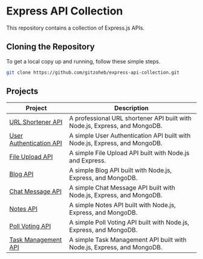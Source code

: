 # Express API Collection

This repository contains a collection of Express.js APIs.

## Cloning the Repository

To get a local copy up and running, follow these simple steps.

```bash
git clone https://github.com/gitzoheb/express-api-collection.git
```

## Projects

| Project                                             | Description                                                              |
| --------------------------------------------------- | ------------------------------------------------------------------------ |
| [URL Shortener API](./url-shortener-api/)           | A professional URL shortener API built with Node.js, Express, and MongoDB. |
| [User Authentication API](./user-auth-api/)         | A simple User Authentication API built with Node.js, Express, and MongoDB. |
| [File Upload API](./file-upload-api/)               | A simple File Upload API built with Node.js and Express.                 |
| [Blog API](./blog-api/)                             | A simple Blog API built with Node.js, Express, and MongoDB.              |
| [Chat Message API](./chat-message-api/)             | A simple Chat Message API built with Node.js, Express, and MongoDB.      |
| [Notes API](./notes-api/)                           | A simple Notes API built with Node.js, Express, and MongoDB.              |
| [Poll Voting API](./poll-voting-api/)               | A simple Poll Voting API built with Node.js, Express, and MongoDB.       |
| [Task Management API](./task-management-api/)       | A simple Task Management API built with Node.js, Express, and MongoDB.   |
